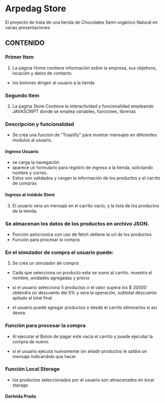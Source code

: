 # Arpedag Store 
El proyecto de trata de una tienda de Chocolates Semi-orgánico Natural en varias presentaciones 

## CONTENIDO 

### Primer Item  
1. La página Home contiene información sobre la empresa, sus objetivos, locación y datos de contacto.
- los botones dirigen al usuario a la tienda 

### Segundo Item 
2. La pagina Store Contiene la interactividad y funcionalidad empleando JAVASCRIPT donde se emplea variables, funciones, librerías 

### Descripción y funcionalidad 
- Se crea una función de "Toastify"  para mostrar mensajes en diferentes modulos al usuario.

#### Ingreso Usuario  
- se carga la navegación 
- aparece un formulario para registro de ingreso a la tienda, solictando nombre y correo. 
- Estos son validados y cargan la información de los productos y el carrito de compras 

#### Ingreso al módulo Store 
3. El usuario vera un mensaje en el carrito vacio,  y la lista de los productos de la tienda. 


### Se almacenan los datos de los productos en archivo JSON.
- Función asincroníca con uso de fetch obtiene la url de los productos 
- Función para procesar la compra

### En el simulador de compra el usuario puede: 
3. Se crea un simulador de compra 

  * Cada que selecciona un producto este se suma al carrito. 
   muestra el nombre, unidades agregadas y precio 

  *  si el usuario selecciona 5 productos o el valor supera los $ 20000 obtendra un descuento del 5%
  y vera la operación, subtotal descuento apliado al total final 

 

* el usuario puede agregar productos o desde el carrito eliminarlos si asi desea. 
### Función para procesar la compra

 * Al ejecutar el Boton de pagar este vacia el carrito y puede ejecutar la compra de nuevo. 

* si el usuario ejecuta nuevamente sin añadir productos le saldra un mensaje indicandole que hacer 

### Función Local Storage 
* los productos seleccionados por el usuario son almacenados en local starage.


#### Darleida Prada 



